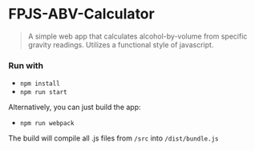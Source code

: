 # FPJS-ABV-Calculator

> A simple web app that calculates alcohol-by-volume from specific gravity readings. Utilizes a functional style of javascript.

### Run with

*   `npm install`
*   `npm run start`

Alternatively, you can just build the app:

*   `npm run webpack`

The build will compile all .js files from `/src` into `/dist/bundle.js`
